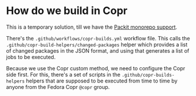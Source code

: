 How do we build in Copr
=======================

This is a temporary solution, till we have the [Packit monorepo
support](https://github.com/packit/packit/issues/1505).

There's the `.github/workflows/copr-builds.yml` workflow file.  This calls the
`.github/copr-build-helpers/changed-packages` helper which provides a list of
changed packages in the JSON format, and using that generates a list of jobs to
be executed.

Because we use the Copr custom method, we need to configure the Copr side first.
For this, there's a set of scripts in the `.github/copr-builds-helpers` helpers
that are supposed to be executed from time to time by anyone from the Fedora
Copr `@copr` group.

